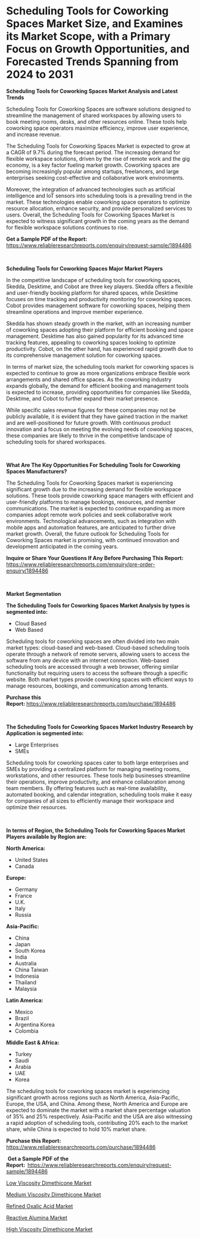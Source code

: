 <p><h1>Scheduling Tools for Coworking Spaces Market Size, and Examines its Market Scope, with a Primary Focus on Growth Opportunities, and Forecasted Trends Spanning from 2024 to 2031</h1></p><p><strong>Scheduling Tools for Coworking Spaces Market Analysis and Latest Trends</strong></p>
<p><p>Scheduling Tools for Coworking Spaces are software solutions designed to streamline the management of shared workspaces by allowing users to book meeting rooms, desks, and other resources online. These tools help coworking space operators maximize efficiency, improve user experience, and increase revenue.</p><p>The Scheduling Tools for Coworking Spaces Market is expected to grow at a CAGR of 9.7% during the forecast period. The increasing demand for flexible workspace solutions, driven by the rise of remote work and the gig economy, is a key factor fueling market growth. Coworking spaces are becoming increasingly popular among startups, freelancers, and large enterprises seeking cost-effective and collaborative work environments.</p><p>Moreover, the integration of advanced technologies such as artificial intelligence and IoT sensors into scheduling tools is a prevailing trend in the market. These technologies enable coworking space operators to optimize resource allocation, enhance security, and provide personalized services to users. Overall, the Scheduling Tools for Coworking Spaces Market is expected to witness significant growth in the coming years as the demand for flexible workspace solutions continues to rise.</p></p>
<p><strong>Get a Sample PDF of the Report:&nbsp;</strong> <a href="https://www.reliableresearchreports.com/enquiry/request-sample/1894486">https://www.reliableresearchreports.com/enquiry/request-sample/1894486</a></p>
<p>&nbsp;</p>
<p><strong>Scheduling Tools for Coworking Spaces Major Market Players</strong></p>
<p><p>In the competitive landscape of scheduling tools for coworking spaces, Skedda, Desktime, and Cobot are three key players. Skedda offers a flexible and user-friendly booking platform for shared spaces, while Desktime focuses on time tracking and productivity monitoring for coworking spaces. Cobot provides management software for coworking spaces, helping them streamline operations and improve member experience.</p><p>Skedda has shown steady growth in the market, with an increasing number of coworking spaces adopting their platform for efficient booking and space management. Desktime has also gained popularity for its advanced time tracking features, appealing to coworking spaces looking to optimize productivity. Cobot, on the other hand, has experienced rapid growth due to its comprehensive management solution for coworking spaces.</p><p>In terms of market size, the scheduling tools market for coworking spaces is expected to continue to grow as more organizations embrace flexible work arrangements and shared office spaces. As the coworking industry expands globally, the demand for efficient booking and management tools is expected to increase, providing opportunities for companies like Skedda, Desktime, and Cobot to further expand their market presence.</p><p>While specific sales revenue figures for these companies may not be publicly available, it is evident that they have gained traction in the market and are well-positioned for future growth. With continuous product innovation and a focus on meeting the evolving needs of coworking spaces, these companies are likely to thrive in the competitive landscape of scheduling tools for shared workspaces.</p></p>
<p>&nbsp;</p>
<p><strong>What Are The Key Opportunities For Scheduling Tools for Coworking Spaces Manufacturers?</strong></p>
<p><p>The Scheduling Tools for Coworking Spaces market is experiencing significant growth due to the increasing demand for flexible workspace solutions. These tools provide coworking space managers with efficient and user-friendly platforms to manage bookings, resources, and member communications. The market is expected to continue expanding as more companies adopt remote work policies and seek collaborative work environments. Technological advancements, such as integration with mobile apps and automation features, are anticipated to further drive market growth. Overall, the future outlook for Scheduling Tools for Coworking Spaces market is promising, with continued innovation and development anticipated in the coming years.</p></p>
<p><strong>Inquire or Share Your Questions If Any Before Purchasing This Report:</strong> <a href="https://www.reliableresearchreports.com/enquiry/pre-order-enquiry/1894486">https://www.reliableresearchreports.com/enquiry/pre-order-enquiry/1894486</a></p>
<p>&nbsp;</p>
<p><strong>Market Segmentation</strong></p>
<p><strong>The Scheduling Tools for Coworking Spaces Market Analysis by types is segmented into:</strong></p>
<p><ul><li>Cloud Based</li><li>Web Based</li></ul></p>
<p><p>Scheduling tools for coworking spaces are often divided into two main market types: cloud-based and web-based. Cloud-based scheduling tools operate through a network of remote servers, allowing users to access the software from any device with an internet connection. Web-based scheduling tools are accessed through a web browser, offering similar functionality but requiring users to access the software through a specific website. Both market types provide coworking spaces with efficient ways to manage resources, bookings, and communication among tenants.</p></p>
<p><strong>Purchase this Report:&nbsp;</strong><a href="https://www.reliableresearchreports.com/purchase/1894486">https://www.reliableresearchreports.com/purchase/1894486</a></p>
<p>&nbsp;</p>
<p><strong>The Scheduling Tools for Coworking Spaces Market Industry Research by Application is segmented into:</strong></p>
<p><ul><li>Large Enterprises</li><li>SMEs</li></ul></p>
<p><p>Scheduling tools for coworking spaces cater to both large enterprises and SMEs by providing a centralized platform for managing meeting rooms, workstations, and other resources. These tools help businesses streamline their operations, improve productivity, and enhance collaboration among team members. By offering features such as real-time availability, automated booking, and calendar integration, scheduling tools make it easy for companies of all sizes to efficiently manage their workspace and optimize their resources.</p></p>
<p>&nbsp;</p>
<p><strong>In terms of Region, the Scheduling Tools for Coworking Spaces Market Players available by Region are:</strong></p>
<p>
    <p> <strong> North America: </strong>
        <ul>
            <li>United States</li>
            <li>Canada</li>
        </ul>
        </p> 
    <p> <strong> Europe: </strong>
        <ul>
            <li>Germany</li>
            <li>France</li>
            <li>U.K.</li>
            <li>Italy</li>
            <li>Russia</li>
        </ul>
        </p> 
    <p> <strong> Asia-Pacific: </strong>
        <ul>
            <li>China</li>
            <li>Japan</li>
            <li>South Korea</li>
            <li>India</li>
            <li>Australia</li>
            <li>China Taiwan</li>
            <li>Indonesia</li>
            <li>Thailand</li>
            <li>Malaysia</li>
        </ul>
        </p> 
    <p> <strong> Latin America: </strong>
        <ul>
            <li>Mexico</li>
            <li>Brazil</li>
            <li>Argentina Korea</li>
            <li>Colombia</li>
        </ul>
        </p> 
    <p> <strong> Middle East & Africa: </strong>
        <ul>
            <li>Turkey</li>
            <li>Saudi</li>
            <li>Arabia</li>
            <li>UAE</li>
            <li>Korea</li>
        </ul>
    </p>
    </p>
<p><p>The scheduling tools for coworking spaces market is experiencing significant growth across regions such as North America, Asia-Pacific, Europe, the USA, and China. Among these, North America and Europe are expected to dominate the market with a market share percentage valuation of 35% and 25% respectively. Asia-Pacific and the USA are also witnessing a rapid adoption of scheduling tools, contributing 20% each to the market share, while China is expected to hold 10% market share.</p></p>
<p><strong>Purchase this Report: </strong><a href="https://www.reliableresearchreports.com/purchase/1894486">https://www.reliableresearchreports.com/purchase/1894486</a></p>
<p>&nbsp;<strong>Get a Sample PDF of the Report:&nbsp;&nbsp;</strong><a href="https://www.reliableresearchreports.com/enquiry/request-sample/1894486">https://www.reliableresearchreports.com/enquiry/request-sample/1894486</a></p>
<p><strong></strong></p>
<p><p><a href="https://gamy-alyssum-396.notion.site/Low-Viscosity-Dimethicone-Market-Furnish-Information-about-Market-Size-Market-Share-Market-Dynamic-4f31dfe2d54044e5849c9f09ad71b952">Low Viscosity Dimethicone Market</a></p><p><a href="https://noble-drawer-34c.notion.site/Medium-Viscosity-Dimethicone-Market-Size-Market-Share-and-Global-Market-Analysis-Report-2024-203-7eee30be512f47dab3c55869e9367cd7">Medium Viscosity Dimethicone Market</a></p><p><a href="https://view.publitas.com/reportprime-1/refined-oxalic-acid-market-research-report-reveals-the-latest-trends-and-opportunities-of-this-market-for-period-from-2024-2031/">Refined Oxalic Acid Market</a></p><p><a href="https://view.publitas.com/reportprime-1/reactive-alumina-market-centers-on-aspects-such-as-market-growth-market-share-market-opportunity-and-projected-forecasts-spanning-from-2024-to-2031/">Reactive Alumina Market</a></p><p><a href="https://fearless-okapi-6c8.notion.site/Insights-into-High-Viscosity-Dimethicone-Market-Size-Analysing-Market-Share-Trends-and-Growth-fro-89bd8db343db4c0aab4c908b1b2eb363">High Viscosity Dimethicone Market</a></p></p>